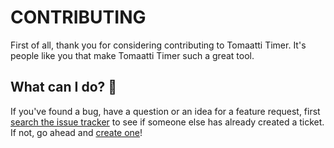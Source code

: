 # CONTRIBUTING

First of all, thank you for considering contributing to Tomaatti Timer. It's people like you that make Tomaatti Timer such a great tool.

## What can I do? :construction:

If you've found a bug, have a question or an idea for a feature request, first [search the issue tracker](https://github.com/bandantonio/tomaatti-timer/issues) to see if someone else has already created a ticket. If not, go ahead and [create one](https://github.com/bandantonio/tomaatti-timer/issues/new)!